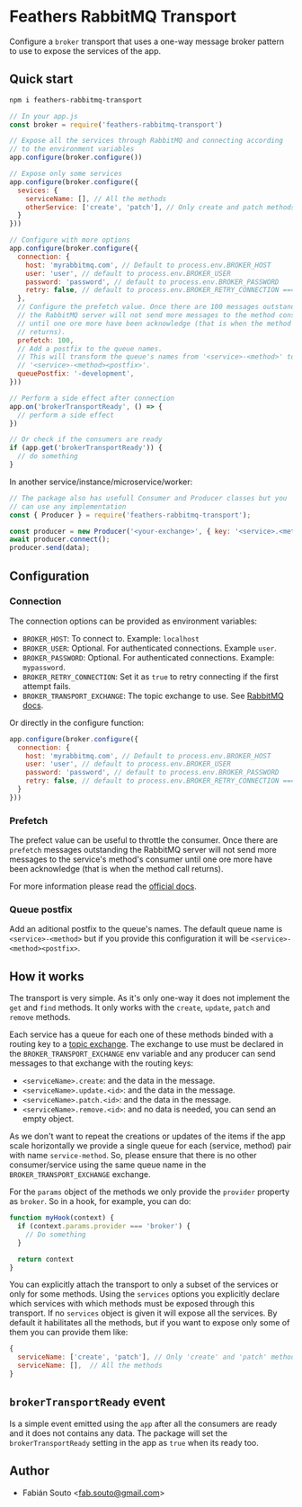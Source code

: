# Feathers RabbitMQ Transport

Configure a `broker` transport that uses a one-way message broker pattern to use to expose the services
of the app.

## Quick start

```bash
npm i feathers-rabbitmq-transport
```

```javascript
// In your app.js
const broker = require('feathers-rabbitmq-transport')

// Expose all the services through RabbitMQ and connecting according
// to the environment variables
app.configure(broker.configure())

// Expose only some services
app.configure(broker.configure({
  sevices: {
    serviceName: [], // All the methods
    otherService: ['create', 'patch'], // Only create and patch methods
  }
}))

// Configure with more options
app.configure(broker.configure({
  connection: {
    host: 'myrabbitmq.com', // Default to process.env.BROKER_HOST
    user: 'user', // default to process.env.BROKER_USER
    password: 'password', // default to process.env.BROKER_PASSWORD
    retry: false, // default to process.env.BROKER_RETRY_CONNECTION === 'true',
  },
  // Configure the prefetch value. Once there are 100 messages outstanding
  // the RabbitMQ server will not send more messages to the method consumer
  // until one ore more have been acknowledge (that is when the method call
  // returns).
  prefetch: 100,
  // Add a postfix to the queue names.
  // This will transform the queue's names from '<service>-<method>' to
  // '<service>-<method><postfix>'.
  queuePostfix: '-development',
}))

// Perform a side effect after connection
app.on('brokerTransportReady', () => {
  // perform a side effect
})

// Or check if the consumers are ready
if (app.get('brokerTransportReady')) {
  // do something
}
```

In another service/instance/microservice/worker:

```javascript
// The package also has usefull Consumer and Producer classes but you
// can use any implementation
const { Producer } = require('feathers-rabbitmq-transport');

const producer = new Producer('<your-exchange>', { key: '<service>.<method>[.<id>]' });
await producer.connect();
producer.send(data);
```

## Configuration

### Connection

The connection options can be provided as environment variables:

- `BROKER_HOST`: To connect to. Example: `localhost`
- `BROKER_USER`: Optional. For authenticated connections. Example `user`.
- `BROKER_PASSWORD`: Optional. For authenticated connections. Example: `mypassword`.
- `BROKER_RETRY_CONNECTION`: Set it as `true` to retry connecting if the first attempt fails.
- `BROKER_TRANSPORT_EXCHANGE`: The topic exchange to use. See
[RabbitMQ docs](https://www.rabbitmq.com/tutorials/tutorial-five-javascript.html).

Or directly in the configure function:

```javascript
app.configure(broker.configure({
  connection: {
    host: 'myrabbitmq.com', // Default to process.env.BROKER_HOST
    user: 'user', // default to process.env.BROKER_USER
    password: 'password', // default to process.env.BROKER_PASSWORD
    retry: false, // default to process.env.BROKER_RETRY_CONNECTION === 'true',
  }
}))
```

### Prefetch

The prefect value can be useful to throttle the consumer. Once there are `prefetch` messages
outstanding the RabbitMQ server will not send more messages to the service's method's consumer
until one ore more have been acknowledge (that is when the method call returns).

For more information please read the [official docs](http://www.squaremobius.net/amqp.node/channel_api.html#channel_prefetch).

### Queue postfix

Add an aditional postfix to the queue's names. The default queue name is `<service>-<method>` but if you provide this
configuration it will be `<service>-<method><postfix>`.

## How it works

The transport is very simple. As it's only one-way it does not implement the `get` and `find` methods.
It only works with the `create`, `update`, `patch` and `remove` methods.

Each service has a queue for each one of these methods binded with a routing key to a
[topic exchange](https://www.rabbitmq.com/tutorials/tutorial-five-javascript.html).
The exchange to use must be declared in the `BROKER_TRANSPORT_EXCHANGE` env variable and any producer
can send messages to that exchange with the routing keys:

- `<serviceName>.create`: and the data in the message.
- `<serviceName>.update.<id>`: and the data in the message.
- `<serviceName>.patch.<id>`: and the data in the message.
- `<serviceName>.remove.<id>`: and no data is needed, you can send an empty object.

As we don't want to repeat the creations or updates of the items if the app scale horizontally
we provide a single queue for each (service, method) pair with name `service-method`. So, please
ensure that there is no other consumer/service using the same queue name in the
`BROKER_TRANSPORT_EXCHANGE` exchange.

For the `params` object of the methods we only provide the `provider` property as `broker`. So in
a hook, for example, you can do:

```javascript
function myHook(context) {
  if (context.params.provider === 'broker') {
    // Do something
  }

  return context
}
```

You can explicitly attach the transport to only a subset of the services or only for some methods.
Using the `services` options you explicitly declare which services with which methods must be
exposed through this transport. If no `services` object is given it will expose all the services.
By default it habilitates all the methods, but if you want to expose only some of them you can
provide them like:

```javascript
{
  serviceName: ['create', 'patch'], // Only 'create' and 'patch' methods
  serviceName: [],  // All the methods
}
```

## `brokerTransportReady` event

Is a simple event emitted using the `app` after all the consumers are ready and it does not contains any data.
The package will set the `brokerTransportReady` setting in the app as `true` when its ready too.

## Author

- Fabián Souto <[fab.souto@gmail.com](mailto:fab.souto@gmail.com)>
